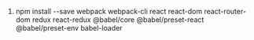 1. npm install --save webpack webpack-cli react react-dom react-router-dom redux react-redux @babel/core @babel/preset-react @babel/preset-env babel-loader

